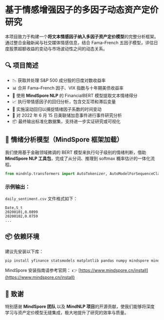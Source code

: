 # 基于情感增强因子的多因子动态资产定价研究

本项目致力于构建一个**将文本情感因子纳入多因子资产定价模型**的完整分析框架。通过整合金融新闻与社交媒体情感信息，结合 Fama–French 五因子模型，评估日度股票超额收益的变动与市场波动性之间的动态关系。

## 🔍 项目简述

- 📉 获取并处理 S&P 500 成分股的日度对数收益率
- 📊 合并 Fama–French 因子、VIX 指数与十年期美债收益率
- 🧠 使用 **MindSpore NLP** 的 FinancialBERT 模型提取文本情绪得分
- 📈 执行带情感因子的回归分析，包含交互项和滞后变量
- 🔄 实施滚动回归以捕捉情绪因子系数的时间变动
- 📅 对 2022 年 6 月 15 日美联储加息事件进行事件研究分析
- 📦 最终输出标准化数据集，支持进一步实证研究或可视化


## 🧠 情绪分析模型（MindSpore 框架加载）

我们使用基于金融领域微调的 BERT 模型来执行句子级别的情绪判断，借助 **MindSpore NLP 工具包**，完成了从分词、推理到 softmax 概率估计的一体化流程。

```python
from mindnlp.transformers import AutoTokenizer, AutoModelForSequenceClassification
```

### 示例输出：

`daily_sentiment.csv` 文件格式如下：

```
Date,S_t
20200101,0.0899
20200102,0.0759
...
```

## 📦 依赖环境

建议先安装以下库：

```bash
pip install yfinance statsmodels matplotlib pandas numpy mindspore mindnlp
```

MindSpore 安装指南请参考官网：
👉 [https://www.mindspore.cn/install](https://www.mindspore.cn/install)

## 🙏 致谢

特别感谢 **MindSpore 团队** 以及 **MindNLP 项目**的开源贡献，使我们能够将深度学习与资产定价模型无缝集成，极大地提升了研究的效率与质量。
